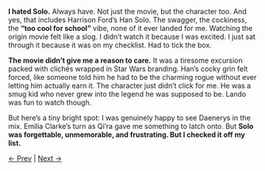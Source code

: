 **I hated Solo.** Always have. Not just the movie, but the character too. And yes, that includes Harrison Ford’s Han Solo. The swagger, the cockiness, the **“too cool for school”** vibe, none of it ever landed for me. Watching the origin movie felt like a slog. I didn’t watch it because I was excited. I just sat through it because it was on my checklist. Had to tick the box.

**The movie didn’t give me a reason to care.** It was a tiresome excursion packed with clichés wrapped in Star Wars branding. Han’s cocky grin felt forced, like someone told him he had to be the charming rogue without ever letting him actually earn it. The character just didn’t click for me. He was a smug kid who never grew into the legend he was supposed to be. Lando was fun to watch though.

But here’s a tiny bright spot: I was genuinely happy to see Daenerys in the mix. Emilia Clarke’s turn as Qi’ra gave me something to latch onto. But **Solo was forgettable, unmemorable, and frustrating. But I checked it off my list.**

[← Prev](Chapter%205%20-%20ObiWan%20Kenobi) | [Next →](Chapter%207%20-%20Andor)